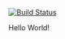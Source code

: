 [![Build Status](https://travis-ci.org/felixguendling/cista.svg?branch=master)](https://travis-ci.org/felixguendling/cista)

Hello World!
